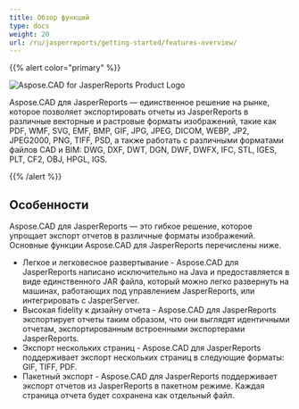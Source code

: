 ```yaml
---
title: Обзор функций
type: docs
weight: 20
url: /ru/jasperreports/getting-started/features-overview/
---
```


{{% alert color="primary" %}}

![Aspose.CAD for JasperReports Product Logo](/_assets/home_3.png)

Aspose.CAD для JasperReports — единственное решение на рынке, которое позволяет экспортировать отчеты из JasperReports в различные векторные и растровые форматы изображений, такие как PDF, WMF, SVG, EMF, BMP, GIF, JPG, JPEG, DICOM, WEBP, JP2, JPEG2000, PNG, TIFF, PSD, а также работать с различными форматами файлов CAD и BIM: DWG, DXF, DWT, DGN, DWF, DWFX, IFC, STL, IGES, PLT, CF2, OBJ, HPGL, IGS.

{{% /alert %}}

## Особенности

Aspose.CAD для JasperReports — это гибкое решение, которое упрощает экспорт отчетов в различные форматы изображений. Основные функции Aspose.CAD для JasperReports перечислены ниже.

- Легкое и легковесное развертывание - Aspose.CAD для JasperReports написано исключительно на Java и предоставляется в виде единственного JAR файла, который можно легко развернуть на машинах, работающих под управлением JasperReports, или интегрировать с JasperServer.
- Высокая fidelity к дизайну отчета - Aspose.CAD для JasperReports экспортирует отчеты таким образом, что они выглядят идентичными отчетам, экспортированным встроенными экспортерами JasperReports.
- Экспорт нескольких страниц - Aspose.CAD для JasperReports поддерживает экспорт нескольких страниц в следующие форматы: GIF, TIFF, PDF.
- Пакетный экспорт - Aspose.CAD для JasperReports поддерживает экспорт отчетов из JasperReports в пакетном режиме. Каждая страница отчета будет сохранена как отдельный файл.
